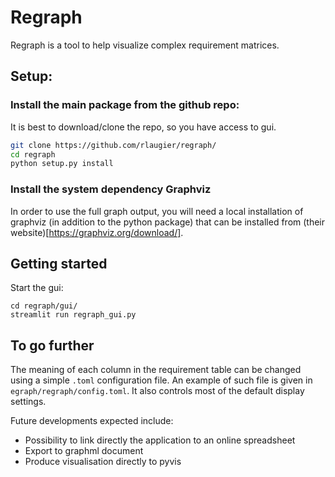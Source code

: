 # Regraph

Regraph is a tool to help visualize complex requirement matrices.

## Setup:

### Install the main package from the github repo:

It is best to download/clone the repo, so you have access to gui.

```bash
git clone https://github.com/rlaugier/regraph/
cd regraph
python setup.py install
```

### Install the system dependency Graphviz

In order to use the full graph output, you will need a local installation of graphviz (in addition to the python package) that can be installed from (their website)[https://graphviz.org/download/].

## Getting started

Start the gui:

```
cd regraph/gui/
streamlit run regraph_gui.py
```

## To go further

The meaning of each column in the requirement table can be changed using a simple `.toml` configuration file. An example of such file is given in `egraph/regraph/config.toml`. It also controls most of the default display settings.

Future developments expected include:

* Possibility to link directly the application to an online spreadsheet
* Export to graphml document 
* Produce visualisation directly to pyvis 
